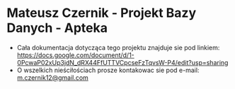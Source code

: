 # Mateusz Czernik - Projekt Bazy Danych - Apteka

* Cała dokumentacja dotycząca tego projektu znajduje sie pod linkiem: https://docs.google.com/document/d/1-0PcwaP02xUp3jdN_dRX44FfUTTVCpcseFzTqvsW-P4/edit?usp=sharing
* O wszelkich nieściłościach prosze kontakowac sie pod e-mail: m.czernik12@gmail.com
